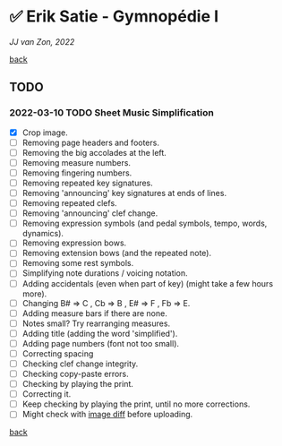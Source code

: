✅ Erik Satie - Gymnopédie Ⅰ
============================

*JJ van Zon, 2022*

[back](./README.md)

TODO
----

### 2022-03-10 TODO Sheet Music Simplification

- [x] Crop image.
- [ ] Removing page headers and footers.
- [ ] Removing the big accolades at the left.
- [ ] Removing measure numbers.
- [ ] Removing fingering numbers.
- [ ] Removing repeated key signatures.
- [ ] Removing 'announcing' key signatures at ends of lines.
- [ ] Removing repeated clefs.
- [ ] Removing 'announcing' clef change.
- [ ] Removing expression symbols (and pedal symbols, tempo, words, dynamics).
- [ ] Removing expression bows.
- [ ] Removing extension bows (and the repeated note).
- [ ] Removing some rest symbols.
- [ ] Simplifying note durations / voicing notation.
- [ ] Adding accidentals (even when part of key) (might take a few hours more).
- [ ] Changing B# => C , Cb => B , E# => F , Fb => E.
- [ ] Adding measure bars if there are none.
- [ ] Notes small? Try rearranging measures.
- [ ] Adding title (adding the word 'simplified').
- [ ] Adding page numbers (font not too small).
- [ ] Correcting spacing
- [ ] Checking clef change integrity.
- [ ] Checking copy-paste errors.
- [ ] Checking by playing the print.
- [ ] Correcting it.
- [ ] Keep checking by playing the print, until no more corrections.
- [ ] Might check with <a href="https://online-image-comparison.com" target="blank">image diff</a> before uploading.

[back](./README.md)
